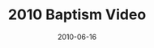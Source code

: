 ---
layout: media
category: media
title: "2010 Baptism Video"
date: 2010-06-16
description: "2010 Baptism Video"
video: "https://s3.amazonaws.com/crossroadsvideomessages/2010 Baptism Recap.mp4"
video-poster: "http://s3.amazonaws.com/crossroads-media/images/legacy/content/Baptism_Still.jpg"
---